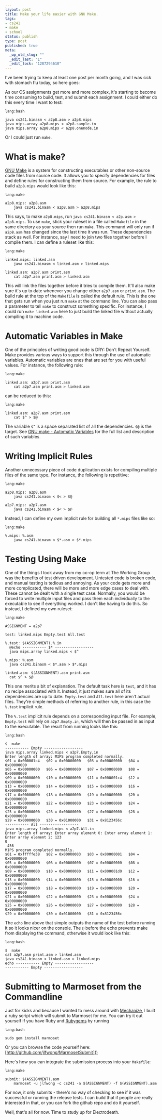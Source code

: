 ```yaml
--- 
layout: post
title: Make your life easier with GNU Make.
tags: 
- cs241
- make
- school
status: publish
type: post
published: true
meta: 
  _wp_old_slug: ""
  _edit_last: "1"
  _edit_lock: "1287294610"
---
```

I've been trying to keep at least one post per month going, and I was sick with stomach flu today, so here goes:

As our CS assignments get more and more complex, it's starting to become time consuming to build, test, and submit each assignment. I could either do this every time I want to test:

    lang:bash

    java cs241.binasm < a2p8.asm > a2p8.mips
    java mips.array a2p8.mips < a2p8.sample.in
    java mips.array a2p8.mips < a2p8.onenode.in

Or I could just run `make`.

What is make?
=========

[GNU Make](http://www.gnu.org/software/make/) is a system for constructing executables or other non-source code files from source code. It allows you to specify dependencies for files and define rules for constructing them from source. For example, the rule to build `a2p8.mips` would look like this:

    lang:make

    a2p8.mips: a2p8.asm
        java cs241.binasm < a2p8.asm > a2p8.mips

This says, to make `a2p8.mips`, run `java cs241.binasm < a2p.asm > a2p8.mips`. To use `make`, stick your ruleset in a file called `Makefile` in the same directory as your source then run `make`. This command will only run if `a2p8.asm` has changed since the last time it was run. These dependencies stack as well. For instance, say I need to join two files together before I compile them. I can define a ruleset like this:

    lang:make

    linked.mips: linked.asm
        java cs241.binasm < linked.asm > linked.mips

    linked.asm: a2p7.asm print.asm
        cat a2p7.asm print.asm > linked.asm

This will link the files together before it tries to compile them. It'll also make sure it's up to date whenever you change either `a2p7.asm` or `print.asm`. The build rule at the top of the `Makefile` is called the default rule. This is the one that gets run when you just run `make` at the command line. You can also pass a parameter to tell `make` to construct something specific. For instance, I could run `make linked.asm` here to just build the linked file without actually compiling it to machine code.

Automatic Variables in Make
=================
One of the principles of writing good code is DRY: Don't Repeat Yourself. Make provides various ways to support this through the use of automatic variables. Automatic variables are ones that are set for you with useful values. For instance, the following rule:

    lang:make

    linked.asm: a2p7.asm print.asm
        cat a2p7.asm print.asm > linked.asm

can be reduced to this:

    lang:make

    linked.asm: a2p7.asm print.asm
        cat $^ > $@

The variable `$^` is a space separated list of all the dependencies. `$@` is the target. See [GNU make - Automatic Variables](http://www.gnu.org/software/make/manual/make.html#Automatic-Variables) for the full list and description of such variables.

Writing Implicit Rules
=============
Another unnecessary piece of code duplication exists for compiling multiple files of the same type. For instance, the following is repetitive: 

    lang:make

    a2p8.mips: a2p8.asm
        java cs241.binasm < $< > $@

    a2p7.mips: a2p7.asm
        java cs241.binasm < $< > $@

Instead, I can define my own implicit rule for building all `*.mips` files like so:

    lang:make

    %.mips: %.asm
        java cs241.binasm < $*.asm > $*.mips

Testing Using Make
============
One of the things I took away from my co-op term at The Working Group was the benefits of test driven development. Untested code is broken code, and manual testing is tedious and annoying. As your code gets more and more complicated, there will be more and more edge cases to deal with. These cannot be dealt with a single test case. Normally, you would be forced to write multiple input files and pass them each individually to the executable to see if everything worked. I don't like having to do this. So instead, I defined my own ruleset:

    lang:make

    ASSIGNMENT = a2p7

    test: linked.mips Empty.test All.test

    %.test: $(ASSIGNMENT).%.in
      @echo ----------- $* ------------------
      java mips.array linked.mips < $^

    %.mips: %.asm
      java cs241.binasm < $*.asm > $*.mips

    linked.asm: $(ASSIGNMENT).asm print.asm
      cat $^ > $@

This one merits a bit of explanation. The default task here is `test`, and it has no recipe associated with it. Instead, it just makes sure all of its dependencies are up to date. `Empty.test` and `All.test` here aren't actual files. They're simple methods of referring to another rule, in this case the `%.test` implicit rule.

The `%.test` implicit rule depends on a corresponding input file. For example, `Empty.test` will rely on `a2p7.Empty.in`, which will then be passed in as input to the executable. The result from running looks like this:

    lang:bash

    $  make
    ----------- Empty ------------------
    java mips.array linked.mips < a2p7.Empty.in
    Enter length of array: MIPS program completed normally.
    $01 = 0x000001c4   $02 = 0x00000000   $03 = 0x00000000   $04 = 0x00000000   
    $05 = 0x00000000   $06 = 0x00000000   $07 = 0x00000000   $08 = 0x00000000   
    $09 = 0x00000000   $10 = 0x00000000   $11 = 0x000001c4   $12 = 0x00000000   
    $13 = 0x00000000   $14 = 0x00000000   $15 = 0x00000000   $16 = 0x00000000   
    $17 = 0x00000000   $18 = 0x00000000   $19 = 0x00000000   $20 = 0x00000000   
    $21 = 0x00000000   $22 = 0x00000000   $23 = 0x00000000   $24 = 0x00000000   
    $25 = 0x00000000   $26 = 0x00000000   $27 = 0x00000000   $28 = 0x00000000   
    $29 = 0x00000000   $30 = 0x01000000   $31 = 0x8123456c   
    ----------- All ------------------
    java mips.array linked.mips < a2p7.All.in
    Enter length of array: Enter array element 0: Enter array element 1: Enter array element 2: 123
    0
    -456
    MIPS program completed normally.
    $01 = 0xfffffe38   $02 = 0x00000003   $03 = 0x00000001   $04 = 0x00000000   
    $05 = 0x00000000   $06 = 0x00000000   $07 = 0x00000000   $08 = 0x00000000   
    $09 = 0x00000000   $10 = 0x00000000   $11 = 0x000001d0   $12 = 0x00000000   
    $13 = 0x00000000   $14 = 0x00000000   $15 = 0x00000000   $16 = 0x00000000   
    $17 = 0x00000000   $18 = 0x00000000   $19 = 0x00000000   $20 = 0x00000000   
    $21 = 0x00000000   $22 = 0x00000000   $23 = 0x00000000   $24 = 0x00000000   
    $25 = 0x00000000   $26 = 0x00000000   $27 = 0x00000000   $28 = 0x00000000   
    $29 = 0x00000000   $30 = 0x01000000   $31 = 0x8123456c   

The `echo` line above that simple outputs the name of the test before running it so it looks nicer on the console. The `@` before the echo prevents make from displaying the command, otherwise it would look like this:

    lang:bash

    $  make
    cat a2p7.asm print.asm > linked.asm
    java cs241.binasm < linked.asm > linked.mips
    echo ----------- Empty ------------------
    ----------- Empty ------------------

Submitting to Marmoset from the Commandline
=============================
Just for kicks and because I wanted to mess around with [Mechanize](http://github.com/tenderlove/mechanize), I built a ruby script which will submit to Marmoset for me. You can try it out yourself if you have Ruby and [Rubygems](https://rubygems.org/) by running

    lang:bash

    sudo gem install marmoset

Or you can browse the code yourself here: [http://github.com/jlfwong/MarmosetSubmit]()

Here's how you can integrate the submission process into your `Makefile`:

    lang:make

    submit: $(ASSIGNMENT).asm
        marmoset -u jlfwong -c cs241 -a $(ASSIGNMENT) -f $(ASSIGNMENT).asm

For now, it only submits - there's no way of checking to see if it was successful or running the release tests. I can build that if people are really interested in that, or you can fork the github repo and do it yourself.

Well, that's all for now. Time to study up for Electrodeath.

